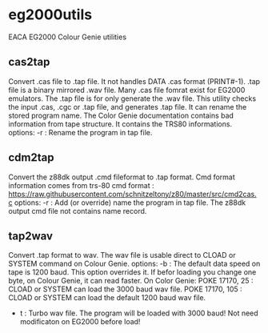 # eg2000utils
EACA EG2000 Colour Genie utilities

## cas2tap
Convert .cas file to .tap file. It not handles DATA .cas format (PRINT#-1).
.tap file is a binary mirrored .wav file.
Many .cas file fomrat exist for EG2000 emulators. The .tap file is for only generate the .wav file.
This utility checks the input .cas, .cgc or .tap file, and generates .tap file.
It can rename the stored program name.
The Color Genie documentation contains bad information from tape structure. It contains the TRS80 informations.
options:
-r <name> : Rename the program in tap file. 

## cdm2tap
Convert the z88dk output .cmd fileformat to .tap format.
Cmd format information comes from trs-80 cmd format : https://raw.githubusercontent.com/schnitzeltony/z80/master/src/cmd2cas.c
options:
-r <name> : Add (or override) name the program in tap file. The z88dk output cmd file not contains name record.

## tap2wav
Convert .tap format to wav. The wav file is usable direct to CLOAD or SYSTEM command on Colour Genie.
options:
-b <baud> : The default data speed on tape is 1200 baud. This option overrides it. If befor loading you change one byte, on Colour Genie, it can read faster.
  On Color Genie:
    POKE 17170, 25 : CLOAD or SYSTEM can load the 3000 baud wav file.
    POKE 17170, 105 : CLOAD or SYSTEM can load the default 1200 baud wav file.
- t : Turbo wav file. The program will be loaded with 3000 baud! Not need modificaton on EG2000 before load!
